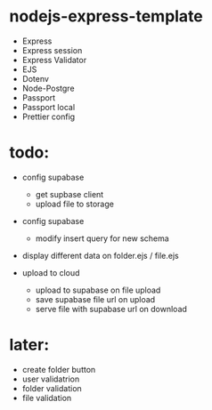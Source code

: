 # nodejs-express-template

-   Express
-   Express session
-   Express Validator
-   EJS
-   Dotenv
-   Node-Postgre
-   Passport
-   Passport local
-   Prettier config


# todo:
- config supabase
    - get supbase client
    - upload file to storage

- config supabase
    - modify insert query for new schema

- display different data on folder.ejs / file.ejs
- upload to cloud
    - upload to supabase on file upload
    - save supabase file url on upload
    - serve file with supabase url on download

# later:
- create folder button
- user validatrion
- folder validation
- file validation